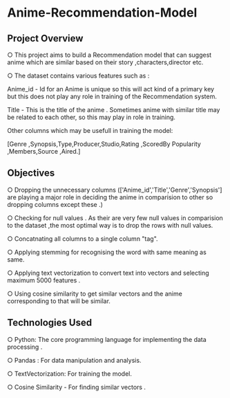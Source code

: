 # Anime-Recommendation-Model

## Project Overview

○ This project aims to build a Recommendation model that can suggest anime which are similar based on their story ,characters,director etc. 

○ The dataset contains various features such as :
	
Anime_id - Id for an Anime is unique so this will act kind of a primary key but this does not play any role in training of the     Recommendation system.

Title - This is the title of the anime . Sometimes anime with similar title may be related to each other, so this may play in role in training.

Other columns which may be usefull in training the model: 

[Genre ,Synopsis,Type,Producer,Studio,Rating	,ScoredBy	Popularity	,Members,Source	,Aired.]






## Objectives

○ Dropping the unnecessary columns (['Anime_id','Title','Genre','Synopsis'] are playing a major role in deciding the anime in comparision to other so dropping columns except these .)

○ Checking for null values . As their are very few null values in comparision to the dataset ,the most optimal way is to drop the rows with null values.

○ Concatnating all columns to a single column "tag".  

○ Applying stemming for recognising the word with same meaning as same.

○ Applying text vectorization to convert text into vectors and selecting maximum 5000 features . 

○ Using cosine similarity to get similar vectors and the anime corresponding to that will be similar.





## Technologies Used

○ Python: The core programming language for implementing the data processing .

○ Pandas : For data manipulation and analysis.

○ TextVectorization: For training the model.

○ Cosine Similarity - For finding similar vectors .

